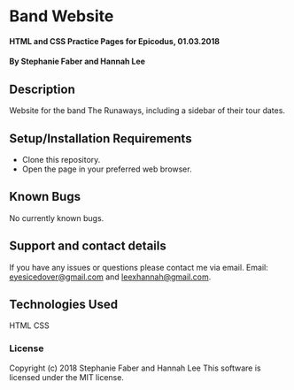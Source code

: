 # Band Website

#### HTML and CSS Practice Pages for Epicodus, 01.03.2018

#### By Stephanie Faber and Hannah Lee

## Description

Website for the band The Runaways, including a sidebar of their tour dates.

## Setup/Installation Requirements

* Clone this repository.
* Open the page in your preferred web browser.


## Known Bugs

No currently known bugs.

## Support and contact details

If you have any issues or questions please contact me via email. Email: eyesicedover@gmail.com and leexhannah@gmail.com.

## Technologies Used

HTML
CSS

### License

Copyright (c) 2018 Stephanie Faber and Hannah Lee
This software is licensed under the MIT license.

